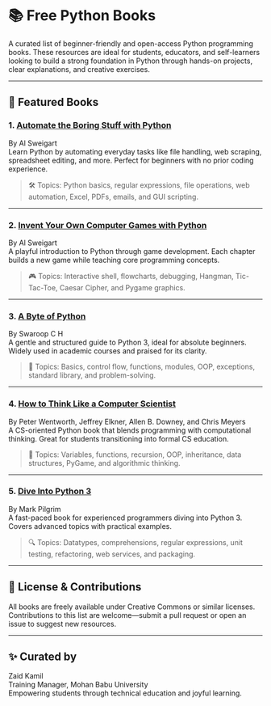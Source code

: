 # 📚 Free Python Books

A curated list of beginner-friendly and open-access Python programming books. These resources are ideal for students, educators, and self-learners looking to build a strong foundation in Python through hands-on projects, clear explanations, and creative exercises.

---

## 🚀 Featured Books

### 1. [Automate the Boring Stuff with Python](https://automatetheboringstuff.com/)  
By Al Sweigart  
Learn Python by automating everyday tasks like file handling, web scraping, spreadsheet editing, and more. Perfect for beginners with no prior coding experience.  
> 🛠 Topics: Python basics, regular expressions, file operations, web automation, Excel, PDFs, emails, and GUI scripting.

---

### 2. [Invent Your Own Computer Games with Python](https://inventwithpython.com/invent4thed/chapter0.html)  
By Al Sweigart  
A playful introduction to Python through game development. Each chapter builds a new game while teaching core programming concepts.  
> 🎮 Topics: Interactive shell, flowcharts, debugging, Hangman, Tic-Tac-Toe, Caesar Cipher, and Pygame graphics.

---

### 3. [A Byte of Python](https://python.swaroopch.com/)  
By Swaroop C H  
A gentle and structured guide to Python 3, ideal for absolute beginners. Widely used in academic courses and praised for its clarity.  
> 📘 Topics: Basics, control flow, functions, modules, OOP, exceptions, standard library, and problem-solving.

---

### 4. [How to Think Like a Computer Scientist](https://openbookproject.net/thinkcs/python/english3e/)  
By Peter Wentworth, Jeffrey Elkner, Allen B. Downey, and Chris Meyers  
A CS-oriented Python book that blends programming with computational thinking. Great for students transitioning into formal CS education.  
> 🧠 Topics: Variables, functions, recursion, OOP, inheritance, data structures, PyGame, and algorithmic thinking.

---

### 5. [Dive Into Python 3](https://diveintopython3.net/)  
By Mark Pilgrim  
A fast-paced book for experienced programmers diving into Python 3. Covers advanced topics with practical examples.  
> 🔍 Topics: Datatypes, comprehensions, regular expressions, unit testing, refactoring, web services, and packaging.

---

## 🧭 License & Contributions

All books are freely available under Creative Commons or similar licenses. Contributions to this list are welcome—submit a pull request or open an issue to suggest new resources.

---

## ✨ Curated by

Zaid Kamil  
Training Manager, Mohan Babu University  
Empowering students through technical education and joyful learning.

